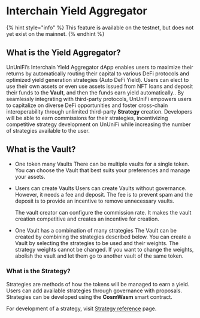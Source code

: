 # Interchain Yield Aggregator

{% hint style="info" %}
This feature is available on the testnet, but does not yet exist on the mainnet.
{% endhint %}

## What is the Yield Aggregator?

UnUniFi’s Interchain Yield Aggregator dApp enables users to maximize their returns by automatically routing their capital to various DeFi protocols and optimized yield generation strategies (Auto DeFi Yield). Users can elect to use their own assets or even use assets issued from NFT loans and deposit their funds to the **Vault**, and then the funds earn yield automatically.. By seamlessly integrating with third-party protocols, UnUniFi empowers users to capitalize on diverse DeFi opportunities and foster cross-chain interoperability through unlimited third-party **Strategy** creation. Developers will be able to earn commissions for their strategies, incentivizing competitive strategy development on UnUniFi while increasing the number of strategies available to the user.

## What is the Vault?

- One token many Vaults
  There can be multiple vaults for a single token. You can choose the Vault that best suits your preferences and manage your assets.

- Users can create Vaults
  Users can create Vaults without governance.
  However, it needs a fee and deposit. The fee is to prevent spam and the deposit is to provide an incentive to remove unnecessary vaults.

  The vault creator can configure the commission rate. It makes the vault creation competitive and creates an incentive for creation.

- One Vault has a combination of many strategies
  The Vault can be created by combining the strategies described below.
  You can create a Vault by selecting the strategies to be used and their weights.
  The strategy weights cannot be changed. If you want to change the weights, abolish the vault and let them go to another vault of the same token.

### What is the Strategy?

Strategies are methods of how the tokens will be managed to earn a yield. Users can add available strategies through governance with proposals.
Strategies can be developed using the **CosmWasm** smart contract.

For development of a strategy, visit [Strategy reference](../develop/strategy.md) page.

